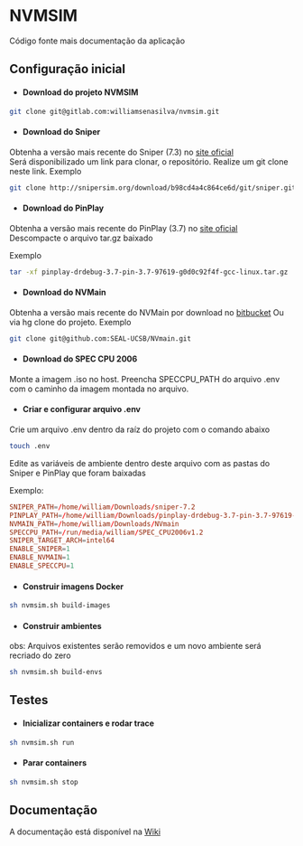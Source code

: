# NVMSIM

Código fonte mais documentação da aplicação

## Configuração inicial

- #### Download do projeto NVMSIM

```bash
git clone git@gitlab.com:williamsenasilva/nvmsim.git
```

- #### Download do Sniper 
Obtenha a versão mais recente do Sniper (7.3) no <a href="https://snipersim.org/w/Download" target="_blank">site oficial</a>  
Será disponibilizado um link para clonar, o repositório. Realize um git clone neste link.
Exemplo
```bash
git clone http://snipersim.org/download/b98cd4a4c864ce6d/git/sniper.git
```

- #### Download do PinPlay 
Obtenha a versão mais recente do PinPlay (3.7) no <a href="https://software.intel.com/content/www/us/en/develop/articles/program-recordreplay-toolkit.html" target="_blank">site oficial</a>  
Descompacte o arquivo tar.gz baixado

Exemplo
```bash
tar -xf pinplay-drdebug-3.7-pin-3.7-97619-g0d0c92f4f-gcc-linux.tar.gz
```

- #### Download do NVMain 
Obtenha a versão mais recente do NVMain por download no <a href="https://bitbucket.org/mrp5060/nvmain" target="_blank">bitbucket</a> 
Ou via hg clone do projeto.
Exemplo
```bash
git clone git@github.com:SEAL-UCSB/NVmain.git
```

- #### Download do SPEC CPU 2006
Monte a imagem .iso no host. Preencha SPECCPU_PATH do arquivo .env com o caminho da imagem montada no arquivo. 

- #### Criar e configurar arquivo .env
Crie um arquivo .env dentro da raíz do projeto com o comando abaixo
```bash
touch .env
```
Edite as variáveis de ambiente dentro deste arquivo com as pastas do Sniper e PinPlay que foram baixadas

Exemplo:
```conf
SNIPER_PATH=/home/william/Downloads/sniper-7.2
PINPLAY_PATH=/home/william/Downloads/pinplay-drdebug-3.7-pin-3.7-97619-g0d0c92f4f-gcc-linux
NVMAIN_PATH=/home/william/Downloads/NVmain
SPECCPU_PATH=/run/media/william/SPEC_CPU2006v1.2
SNIPER_TARGET_ARCH=intel64
ENABLE_SNIPER=1
ENABLE_NVMAIN=1
ENABLE_SPECCPU=1
```

- #### Construir imagens Docker
```bash
sh nvmsim.sh build-images
```

- #### Construir ambientes
obs: Arquivos existentes serão removidos e um novo ambiente será recriado do zero 
```bash
sh nvmsim.sh build-envs
```

## Testes

- #### Inicializar containers e rodar trace

```bash
sh nvmsim.sh run
```

- #### Parar containers

```bash
sh nvmsim.sh stop
```

## Documentação

A documentação está disponível na [Wiki](https://gitlab.com/williamsenasilva/nvmsim/wikis/home)